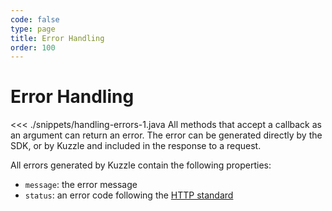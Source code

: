 ```yaml
---
code: false
type: page
title: Error Handling
order: 100
---
```


# Error Handling

<<< ./snippets/handling-errors-1.java
All methods that accept a callback as an argument can return an error. The error can be generated directly by the SDK, or by Kuzzle and included in the response to a request.

All errors generated by Kuzzle contain the following properties:

- `message`: the error message
- `status`: an error code following the [HTTP standard](https://en.wikipedia.org/wiki/List_of_HTTP_status_codes)
